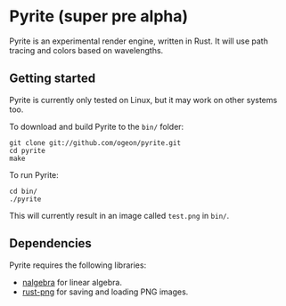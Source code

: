 # Pyrite (super pre alpha)
Pyrite is an experimental render engine, written in Rust. It will use path
tracing and colors based on wavelengths.

## Getting started
Pyrite is currently only tested on Linux, but it may work on other systems too.

To download and build Pyrite to the `bin/` folder:


    git clone git://github.com/ogeon/pyrite.git
    cd pyrite
    make

To run Pyrite:


    cd bin/
    ./pyrite

This will currently result in an image called `test.png` in `bin/`.

## Dependencies
Pyrite requires the following libraries:

* [nalgebra](https://github.com/sebcrozet/nalgebra) for linear algebra.
* [rust-png](https://github.com/mozilla-servo/rust-png) for saving and loading PNG images.